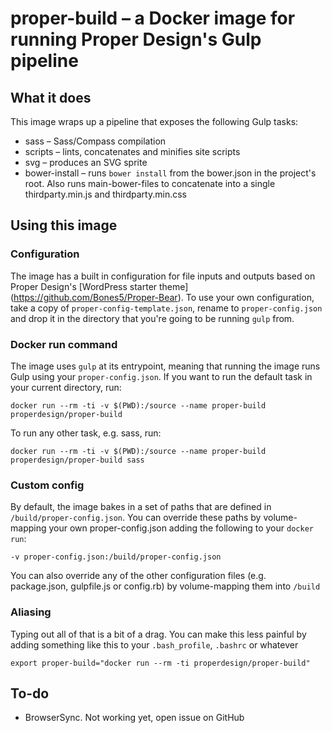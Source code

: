 # proper-build – a Docker image for running Proper Design's Gulp pipeline

## What it does

This image wraps up a pipeline that exposes the following Gulp tasks:

* sass – Sass/Compass compilation
* scripts – lints, concatenates and minifies site scripts
* svg – produces an SVG sprite
* bower-install – runs `bower install` from the bower.json in the project's root. Also runs main-bower-files to concatenate into a single thirdparty.min.js and thirdparty.min.css

## Using this image

### Configuration

The image has a built in configuration for file inputs and outputs based on Proper Design's [WordPress starter theme] (https://github.com/Bones5/Proper-Bear). To use your own configuration, take a copy of `proper-config-template.json`, rename to `proper-config.json` and drop it in the directory that you're going to be running `gulp` from.

### Docker run command

The image uses `gulp` at its entrypoint, meaning that running the image runs Gulp using your `proper-config.json`. If you want to run the default task in your current directory, run:

```
docker run --rm -ti -v $(PWD):/source --name proper-build properdesign/proper-build
```

To run any other task, e.g. sass, run:

```
docker run --rm -ti -v $(PWD):/source --name proper-build properdesign/proper-build sass
```

### Custom config

By default, the image bakes in a set of paths that are defined in `/build/proper-config.json`. You can override these paths by volume-mapping your own proper-config.json adding the following to your `docker run`:

`-v proper-config.json:/build/proper-config.json`

You can also override any of the other configuration files (e.g. package.json, gulpfile.js or config.rb) by volume-mapping them into `/build`

### Aliasing

Typing out all of that is a bit of a drag. You can make this less painful by adding something like this to your `.bash_profile`, `.bashrc` or whatever

```
export proper-build="docker run --rm -ti properdesign/proper-build"

```

## To-do

* BrowserSync. Not working yet, open issue on GitHub